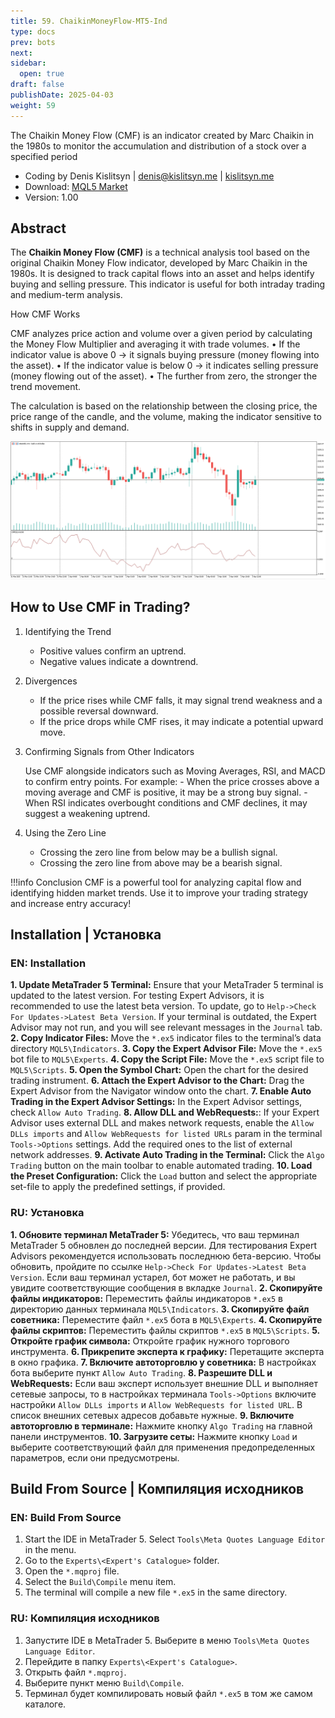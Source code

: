 ```yaml
---
title: 59. ChaikinMoneyFlow-MT5-Ind
type: docs
prev: bots
next: 
sidebar:
  open: true
draft: false
publishDate: 2025-04-03
weight: 59
---
```


The Chaikin Money Flow (CMF) is an indicator created by Marc Chaikin in the 1980s to monitor the accumulation and distribution of a stock over a specified period

* Coding by Denis Kislitsyn | denis@kislitsyn.me | [kislitsyn.me](https://kislitsyn.me/personal/algo)
* Download: [MQL5 Market](https://www.mql5.com/ru/market/product/135679)
* Version: 1.00


## Abstract

The **Chaikin Money Flow (CMF)** is a technical analysis tool based on the original Chaikin Money Flow indicator, developed by Marc Chaikin in the 1980s. It is designed to track capital flows into an asset and helps identify buying and selling pressure. This indicator is useful for both intraday trading and medium-term analysis.

How CMF Works

CMF analyzes price action and volume over a given period by calculating the Money Flow Multiplier and averaging it with trade volumes.
	•	If the indicator value is above 0 → it signals buying pressure (money flowing into the asset).
	•	If the indicator value is below 0 → it indicates selling pressure (money flowing out of the asset).
	•	The further from zero, the stronger the trend movement.

The calculation is based on the relationship between the closing price, the price range of the candle, and the volume, making the indicator sensitive to shifts in supply and demand.

![Layout](UM001.%20Layout.png)


## How to Use CMF in Trading?

1. Identifying the Trend
	- Positive values confirm an uptrend.
	- Negative values indicate a downtrend.

2. Divergences
	- If the price rises while CMF falls, it may signal trend weakness and a possible reversal downward.
	- If the price drops while CMF rises, it may indicate a potential upward move.

3. Confirming Signals from Other Indicators

    Use CMF alongside indicators such as Moving Averages, RSI, and MACD to confirm entry points. For example:
	    - When the price crosses above a moving average and CMF is positive, it may be a strong buy signal.
	    - When RSI indicates overbought conditions and CMF declines, it may suggest a weakening uptrend.

4. Using the Zero Line
	- Crossing the zero line from below may be a bullish signal.
	- Crossing the zero line from above may be a bearish signal.

!!!info Conclusion
    CMF is a powerful tool for analyzing capital flow and identifying hidden market trends. Use it to improve your trading strategy and increase entry accuracy!

## Installation | Установка

### EN: Installation

**1. Update MetaTrader 5 Terminal:** Ensure that your MetaTrader 5 terminal is updated to the latest version. For testing Expert Advisors, it is recommended to use the latest beta version. To update, go to `Help->Check For Updates->Latest Beta Version`. If your terminal is outdated, the Expert Advisor may not run, and you will see relevant messages in the `Journal` tab.
**2. Copy Indicator Files:** Move the `*.ex5` indicator files to the terminal’s data directory `MQL5\Indicators`.
**3. Copy the Expert Advisor File:** Move the `*.ex5` bot file to `MQL5\Experts`.
**4. Copy the Script File:** Move the `*.ex5` script file to `MQL5\Scripts`.
**5. Open the Symbol Chart:** Open the chart for the desired trading instrument.
**6. Attach the Expert Advisor to the Chart:** Drag the Expert Advisor from the Navigator window onto the chart.
**7. Enable Auto Trading in the Expert Advisor Settings:** In the Expert Advisor settings, check `Allow Auto Trading`.
**8. Allow DLL and WebRequests:**: If your Expert Advisor uses external DLL and makes network requests, enable the `Allow DLLs imports` and `Allow WebRequests for listed URLs` param in the terminal `Tools->Options` settings. Add the required ones to the list of external network addresses.
**9. Activate Auto Trading in the Terminal:** Click the `Algo Trading` button on the main toolbar to enable automated trading.
**10. Load the Preset Configuration:** Click the `Load` button and select the appropriate set-file to apply the predefined settings, if provided.

### RU: Установка
**1. Обновите терминал MetaTrader 5:** Убедитесь, что ваш терминал MetaTrader 5 обновлен до последней версии. Для тестирования Expert Advisors рекомендуется использовать последнюю бета-версию. Чтобы обновить, пройдите по ссылке `Help->Check For Updates->Latest Beta Version`. Если ваш терминал устарел, бот может не работать, и вы увидите соответствующие сообщения в вкладке `Journal`.
**2. Скопируйте файлы индикаторов:** Переместить файлы индикаторов `*.ex5` в директорию данных терминала `MQL5\Indicators`.
**3. Скопируйте файл советника:** Переместите файл `*.ex5` бота в `MQL5\Experts`.
**4. Скопируйте файлы скриптов:** Переместить файлы скриптов `*.ex5` в `MQL5\Scripts`.
**5. Откройте график символа:** Откройте график нужного торгового инструмента.
**6. Прикрепите эксперта к графику:** Перетащите эксперта в окно графика.
**7. Включите автоторговлю у советника:** В настройках бота выберите пункт `Allow Auto Trading`.
**8. Разрешите DLL и WebRequests:** Если ваш эксперт использует внешние DLL и выполняет сетевые запросы, то в настройках терминала `Tools->Options` включите настройки `Allow DLLs imports` и `Allow WebRequests for listed URL`. В список внешних сетевых адресов добавьте нужные.
**9. Включите автоторговлю в терминале:** Нажмите кнопку `Algo Trading` на главной панели инструментов.
**10. Загрузите сеты:** Нажмите кнопку `Load` и выберите соответствующий файл для применения предопределенных параметров, если они предусмотрены.

## Build From Source | Компиляция исходников

### EN: Build From Source 

1. Start the IDE in MetaTrader 5. Select `Tools\Meta Quotes Language Editor` in the menu.
2. Go to the `Experts\<Expert's Catalogue>` folder.
3. Open the `*.mqproj` file.
4. Select the `Build\Compile` menu item.
5. The terminal will compile a new file `*.ex5` in the same directory.

### RU: Компиляция исходников

1. Запустите IDE в MetaTrader 5. Выберите в меню `Tools\Meta Quotes Language Editor`.
2. Перейдите в папку `Experts\<Expert's Catalogue>`.
3. Открыть файл `*.mqproj`.
4. Выберите пункт меню `Build\Compile`.
5. Терминал будет компилировать новый файл `*.ex5` в том же самом каталоге.